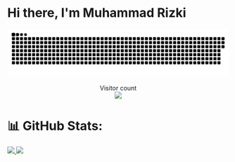 # Hi there, I'm Muhammad Rizki 
<p align="center">
<a href=#><img src="contributions.svg"></a>
  </p>
<p align="center"> 
  Visitor count<br>
  <img src="https://profile-counter.glitch.me/MRizki28/count.svg" />
</p>

# 📊 GitHub Stats:
<p align="left">
<a href="https://github.com/MRizki28">
  <img height="180em" src="https://github-readme-stats-eight-theta.vercel.app/api?username=MRizki28&show_icons=true&theme=radical&include_all_commits=true&count_private=true"/>
  <img height="180em" src="https://github-readme-stats-eight-theta.vercel.app/api/top-langs/?username=MRizki28&layout=compact&langs_count=8&theme=radical"/>
</a>
</p>





[webdev]: https://github.com/MRizki28/MRizki28
